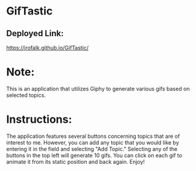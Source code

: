 # GifTastic

## Deployed Link:

https://jrofalk.github.io/GifTastic/

<h1>Note:</h1>
<p>This is an application that utilizes Giphy to generate various gifs based on selected topics.</p>

<h1>Instructions:</h1>
  <p>The application features several buttons concerning topics that are of interest to me. However, you can add any topic that you would like by entering it in the field and selecting "Add Topic." Selecting any of the buttons in the top left will generate 10 gifs. You can click on each gif to animate it from its static position and back again. Enjoy!</p>
